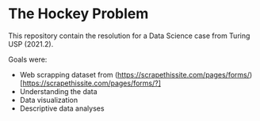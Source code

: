 # The Hockey Problem

This repository contain the resolution for a Data Science case from Turing USP (2021.2). 

Goals were:
- Web scrapping dataset from (https://scrapethissite.com/pages/forms/)[https://scrapethissite.com/pages/forms/?]
- Understanding the data
- Data visualization 
- Descriptive data analyses


